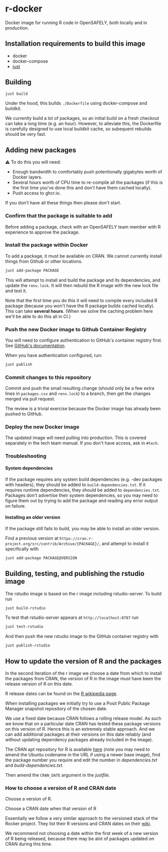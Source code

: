 # r-docker

Docker image for running R code in OpenSAFELY, both locally and in production.

## Installation requirements to build this image

* docker
* docker-compose
* [just](https://github.com/casey/just)

## Building

```sh
just build
```

Under the hood, this builds `./Dockerfile` using docker-compose and buildkit.

We currently build a lot of packages, so an initial build on a fresh checkout
can take a long time (e.g. an hour).  However, to alleviate this, the
Dockerfile is carefully designed to use local buildkit cache, so subequent
rebuilds should be very fast.

## Adding new packages

:warning: To do this you will need:

 * Enough bandwidth to comfortably push potentionally gigabytes worth of
   Docker layers.
 * Several hours worth of CPU time to re-compile all the packages (if
   this is the first time you've done this and don't have them cached
   locally).
 * Push access to ghcr.io.

If you don't have all these things then please don't start.

### Confirm that the package is suitable to add

Before adding a package, check with an OpenSAFELY team member with R
experience to approve the package.

### Install the package within Docker

To add a package, it must be available on CRAN. We cannot currently install
things from Github or other locations.

```sh
just add-package PACKAGE
```

This will attempt to install and build the package and its dependencies, and
update the `renv.lock`. It will then rebuild the R image with the new lock file
and test it.

Note that the first time you do this it will need to compile every
included R package (because you won't have the R package builds cached
locally). This can take **several hours**. (When we solve the caching
problem here we'll be able to do this all in CI.)

### Push the new Docker image to Github Container Registry

You will need to configure authentication to GitHub's container registry first.
See [GitHub's documentation](https://docs.github.com/en/packages/working-with-a-github-packages-registry/working-with-the-container-registry#authenticating-to-the-container-registry).

When you have authentication configured, run:

```sh
just publish
```

### Commit changes to this repository

Commit and push the small resulting change (should only be a few extra
lines in `packages.csv` and `renv.lock`) to a branch, then get the changes
merged via pull request.

The review is a trivial exercise because the Docker image has already been
pushed to GitHub.

### Deploy the new Docker image

The updated image will need pulling into production. This is covered
separately in the tech team manual. If you don't have access, ask in
`#tech`.

### Troubleshooting

#### System dependencies

If the package requires any system build dependencies (e.g. -dev packages with
headers), they should be added to `build-dependencies.txt`. If it requires
runtime dependencies, they should be added to `dependencies.txt`. Packages
don't advertise their system dependencies, so you may need to figure them out
by trying to add the package and reading any error output on failure.

#### Installing an older version

If the package still fails to build, you may be able to install an older version.

Find a previous version at `https://cran.r-project.org/src/contrib/Archive/{PACKAGE}/`, and attempt to install it specifically with

```sh
just add-package PACKAGE@VERSION
```

## Building, testing, and publishing the rstudio image

The rstudio image is based on the r image including rstudio-server. To build run

```sh
just build-rstudio
```

To test that rstudio-server appears at `http://localhost:8787` run

```sh
just test-rstudio
```

And then push the new rstudio image to the GitHub container registry with

```sh
just publish-rstudio
```

## How to update the version of R and the packages

In the second iteration of the r image we choose a date from which to install the packages from CRAN, the version of R in the image must have been the release version of R on this date.

R release dates can be found on the [R wikipedia page](https://en.wikipedia.org/wiki/R_(programming_language)#Version_names).

When installing packages we initially try to use a Posit Public Package Manager snapshot repository of the chosen date.

We use a fixed date because CRAN follows a rolling release model.
As such we know that on a particular date CRAN has tested these package versions on this version of R.
Hence this is an extremely stable approach.
And we can add additional packages at their versions on this date reliably (and without updating dependency packages already included in the image).

The CRAN apt repository for R is available [here](https://cran.r-project.org/bin/linux/ubuntu/noble-cran40/) (note you may need to amend the Ubuntu codename in the URL if using a newer base image), find the package number you require and edit the number in _dependencies.txt_ and _build-dependencies.txt_.

Then amend the `CRAN_DATE` argument in the _justfile_.

### How to choose a version of R and CRAN date

Choose a version of R.

Choose a CRAN date when that version of R 

Essentially we follow a very similar approach to the versioned stack of the Rocker project. They list their R versions and CRAN dates on their [wiki](https://github.com/rocker-org/rocker-versioned2/wiki/Versions).

We recommend not choosing a date within the first week of a new version of R being released, because there may be alot of packages updated on CRAN during this time.
